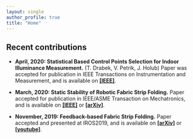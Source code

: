 ```yaml
---
layout: single
author_profile: true
title: "Home"
---
```


## Recent contributions

* **April, 2020: Statistical Based Control Points Selection for Indoor Illuminance Measurement.**
    (T. Drabek, V. Petrik, J. Holub)
    Paper was accepted for publication in IEEE Transactions on Instrumentation and Measurement, and is available on 
    [**[IEEE]**](https://ieeexplore.ieee.org/stamp/stamp.jsp?arnumber=9066919).

* **March, 2020: Static Stability of Robotic Fabric Strip Folding.**
    Paper accepted for publication in IEEE/ASME Transaction on Mechatronics, and is available on 
    [**[IEEE]**](https://ieeexplore.ieee.org/stamp/stamp.jsp?arnumber=9037109) or
    [**[arXiv]**](https://arxiv.org/abs/1902.11021).

* **November, 2019: Feedback-based Fabric Strip Folding.**
    Paper accepted and presented at IROS2019, and is available on 
    [**[arXiv]**](https://arxiv.org/abs/1904.01298) or 
    [**[youtube]**](https://www.youtube.com/watch?v=ghcp7CdqhjM&list=PL7EJPwNF0uyOtF5ySihyai2at87PbYQ4y).
